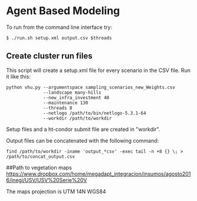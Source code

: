 # Agent Based Modeling

To run from the command line interface try:

    $ ./run.sh setup.xml output.csv $threads

## Create cluster run files

This script will create a setup.xml file for every scenario in the CSV file. Run it like this:

    python vhu.py --argumentspace sampling_scenarios_new_Weights.csv
                  --landscape many-hills 
                  --new_infra_investment 40 
                  --maintenance 130 
                  --threads 8 
                  --netlogo /path/to/bin/netlogo-5.3.1-64 
                  --workdir /path/to/workdir

Setup files and a ht-condor submit file are created in "workdir".

Output files can be concatenated with the following command:

    find /path/to/workdir -iname 'output_*csv' -exec tail -n +8 {} \; > /path/to/concat_output.csv








##Path to vegetation maps
https://www.dropbox.com/home/megadapt_integracion/insumos/agosto2016/inegi/USV/USV%20Serie%20V

The maps projection is UTM 14N WGS84
